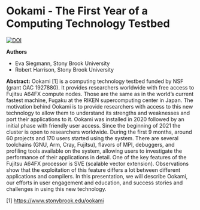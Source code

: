 # Ookami - The First Year of a Computing Technology Testbed

[![DOI](https://zenodo.org/badge/DOI/10.5281/zenodo.5796326.svg)](https://doi.org/10.5281/zenodo.5796326)

**Authors**
* Eva Siegmann, Stony Brook University
* Robert Harrison, Stony Brook University

**Abstract:**
Ookami [1] is a computing technology testbed funded by NSF (grant OAC 1927880). It provides researchers worldwide with free access to Fujitsu A64FX compute nodes. Those are the same as in the world’s current fastest machine, Fugaku at the RIKEN supercomputing center in Japan. The motivation behind Ookami is to provide researchers with access to this new technology to allow them to understand its strengths and weaknesses and port their applications to it. Ookami was installed in 2020 followed by an initial phase with friendly user access. Since the beginning of 2021 the cluster is open to researchers worldwide. During the first 9 months, around 60 projects and 170 users started using the system. There are several toolchains (GNU, Arm, Cray, Fujitsu), flavors of MPI, debuggers, and profiling tools available on the system, allowing users to investigate the performance of their applications in detail. One of the key features of the Fujitsu A64FX processor is SVE (scalable vector extension). Observations show that the exploitation of this feature differs a lot between different applications and compilers. In this presentation, we will describe Ookami, our efforts in user engagement and education, and success stories and challenges in using this new technology.

[1]    https://www.stonybrook.edu/ookami

